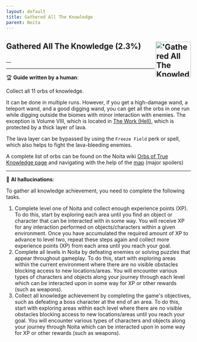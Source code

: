 ```yaml
---
layout: default
title: Gathered All The Knowledge
parent: Noita
---
```


## Gathered All The Knowledge (2.3%) <img align="right" src="https://cdn.cloudflare.steamstatic.com/steamcommunity/public/images/apps/881100/c888cdb9375f8dc2a7ef516ddfb7f2822917aecb.jpg" alt="'Gathered All The Knowledge' achievement icon" width="96" height="96">

__

---

:trophy: **Guide written by a human**:

Collect all 11 orbs of knowledge.

It can be done in multiple runs. However, if you get a high-damage wand, a teleport wand, and a good digging wand, you can get all the orbs in one run while digging outside the biomes with minor interaction with enemies. The exception is Volume VIII, which is located in [The Work (Hell)](https://noita.wiki.gg/wiki/The_Work_(Hell)), which is protected by a thick layer of lava.

The lava layer can be bypassed by using the `Freeze Field` perk or spell, which also helps to fight the lava-bleeding enemies.

A complete list of orbs can be found on the Noita wiki [Orbs of True Knowledge page](https://noita.wiki.gg/wiki/Orb_of_True_Knowledge) and navigating with the help of the [map](https://noita.wiki.gg/wiki/Maps) (major spoilers)

---

:robot: **AI hallucinations**:

To gather all knowledge achievement, you need to complete the following tasks.

1. Complete level one of Noita and collect enough experience points (XP). To do this, start by exploring each area until you find an object or character that can be interacted with in some way. You will receive XP for any interaction performed on objects/characters within a given environment. Once you have accumulated the required amount of XP to advance to level two, repeat these steps again and collect more experience points (XP) from each area until you reach your goal.
2. Complete all levels in Noita by defeating enemies or solving puzzles that appear throughout gameplay. To do this, start with exploring areas within the current environment where there are no visible obstacles blocking access to new locations/areas. You will encounter various types of characters and objects along your journey through each level which can be interacted upon in some way for XP or other rewards (such as weapons).
3. Collect all knowledge achievement by completing the game's objectives, such as defeating a boss character at the end of an area. To do this, start with exploring areas within each level where there are no visible obstacles blocking access to new locations/areas until you reach your goal. You will encounter various types of characters and objects along your journey through Noita which can be interacted upon in some way for XP or other rewards (such as weapons).
